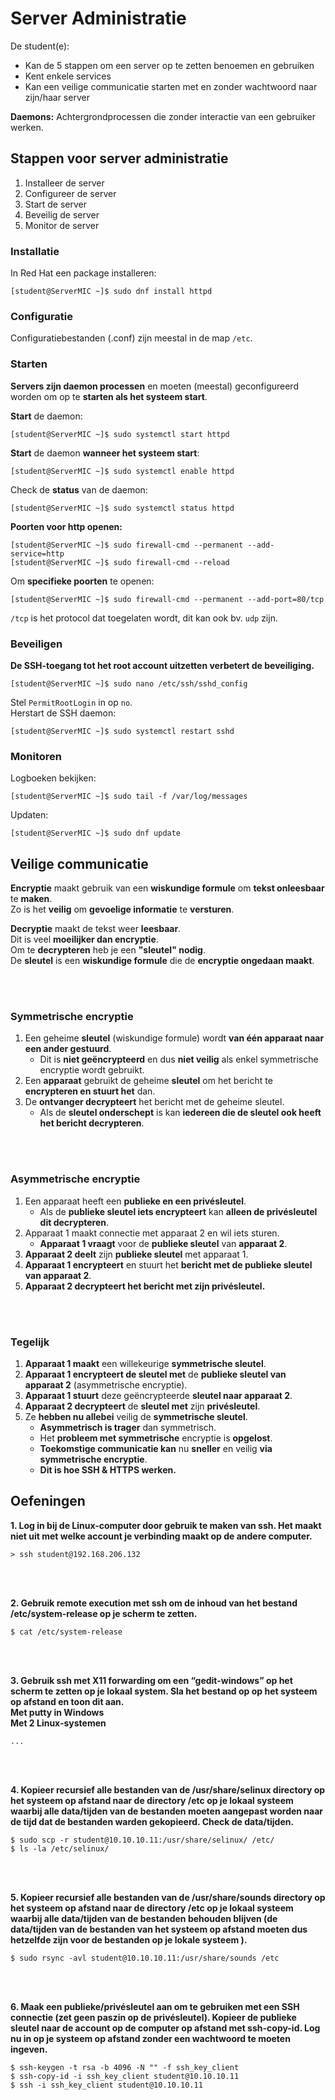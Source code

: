 # Server Administratie

De student(e):
- Kan de 5 stappen om een server op te zetten benoemen en gebruiken
- Kent enkele services
- Kan een veilige communicatie starten met en zonder wachtwoord naar zijn/haar server

**Daemons:** Achtergrondprocessen die zonder interactie van een gebruiker werken.

## Stappen voor server administratie

1. Installeer de server
2. Configureer de server
3. Start de server
4. Beveilig de server
5. Monitor de server

### Installatie

In Red Hat een package installeren:
```
[student@ServerMIC ~]$ sudo dnf install httpd
```

### Configuratie

Configuratiebestanden (.conf) zijn meestal in de map `/etc`.

### Starten

**Servers zijn daemon processen** en moeten (meestal) geconfigureerd worden om op te **starten als het systeem start**.

**Start** de daemon:
```
[student@ServerMIC ~]$ sudo systemctl start httpd
```

**Start** de daemon **wanneer het systeem start**:
```
[student@ServerMIC ~]$ sudo systemctl enable httpd
```

Check de **status** van de daemon:
```
[student@ServerMIC ~]$ sudo systemctl status httpd
```

**Poorten voor http openen:**
```
[student@ServerMIC ~]$ sudo firewall-cmd --permanent --add-service=http
[student@ServerMIC ~]$ sudo firewall-cmd --reload
```

Om **specifieke poorten** te openen:
```
[student@ServerMIC ~]$ sudo firewall-cmd --permanent --add-port=80/tcp
```
`/tcp` is het protocol dat toegelaten wordt, dit kan ook bv. `udp` zijn.

### Beveiligen

**De SSH-toegang tot het root account uitzetten verbetert de beveiliging.**
```
[student@ServerMIC ~]$ sudo nano /etc/ssh/sshd_config
```
Stel `PermitRootLogin` in op `no`.\
Herstart de SSH daemon:
```
[student@ServerMIC ~]$ sudo systemctl restart sshd
```

### Monitoren

Logboeken bekijken:
```
[student@ServerMIC ~]$ sudo tail -f /var/log/messages
```

Updaten:
```
[student@ServerMIC ~]$ sudo dnf update
```

## Veilige communicatie

**Encryptie** maakt gebruik van een **wiskundige formule** om **tekst onleesbaar** te **maken**.\
Zo is het **veilig** om **gevoelige informatie** te **versturen**.

**Decryptie** maakt de tekst weer **leesbaar**.\
Dit is veel **moeilijker dan encryptie**.\
Om te **decrypteren** heb je een **"sleutel" nodig**.\
De **sleutel** is een **wiskundige formule** die de **encryptie ongedaan maakt**.

<!-- INVISIBLE CHARACTERS FOR SECTION LINE -->
<format style="underline">
⠀⠀⠀⠀⠀⠀⠀⠀⠀⠀⠀⠀⠀⠀⠀⠀⠀⠀⠀⠀⠀⠀⠀⠀⠀⠀⠀⠀⠀⠀⠀⠀⠀⠀⠀⠀⠀⠀⠀⠀⠀⠀⠀⠀⠀⠀⠀⠀⠀⠀⠀⠀⠀⠀⠀⠀⠀⠀⠀⠀⠀⠀⠀⠀⠀⠀⠀⠀⠀⠀⠀⠀⠀⠀⠀⠀⠀⠀⠀⠀⠀⠀⠀⠀⠀⠀⠀⠀⠀⠀⠀⠀⠀
</format>
<!-- INVISIBLE CHARACTERS FOR SECTION LINE -->

### Symmetrische encryptie

1. Een geheime **sleutel** (wiskundige formule) wordt **van één apparaat naar een ander gestuurd**.
   - Dit is **niet geëncrypteerd** en dus **niet veilig** als enkel symmetrische encryptie wordt gebruikt.
2. Een **apparaat** gebruikt de geheime **sleutel** om het bericht te **encrypteren en stuurt het** dan.
3. De **ontvanger decrypteert** het bericht met de geheime sleutel.
   - Als de **sleutel onderschept** is kan **iedereen die de sleutel ook heeft het bericht decrypteren**.

<!-- INVISIBLE CHARACTERS FOR SECTION LINE -->
<format style="underline">
⠀⠀⠀⠀⠀⠀⠀⠀⠀⠀⠀⠀⠀⠀⠀⠀⠀⠀⠀⠀⠀⠀⠀⠀⠀⠀⠀⠀⠀⠀⠀⠀⠀⠀⠀⠀⠀⠀⠀⠀⠀⠀⠀⠀⠀⠀⠀⠀⠀⠀⠀⠀⠀⠀⠀⠀⠀⠀⠀⠀⠀⠀⠀⠀⠀⠀⠀⠀⠀⠀⠀⠀⠀⠀⠀⠀⠀⠀⠀⠀⠀⠀⠀⠀⠀⠀⠀⠀⠀⠀⠀⠀⠀
</format>
<!-- INVISIBLE CHARACTERS FOR SECTION LINE -->

### Asymmetrische encryptie

1. Een apparaat heeft een **publieke en een privésleutel**.
   - Als de **publieke sleutel iets encrypteert** kan **alleen de privésleutel dit decrypteren**.
2. Apparaat 1 maakt connectie met apparaat 2 en wil iets sturen.
   - **Apparaat 1 vraagt** voor de **publieke sleutel** van **apparaat 2**.
3. **Apparaat 2 deelt** zijn **publieke sleutel** met apparaat 1.
4. **Apparaat 1 encrypteert** en stuurt het **bericht met de publieke sleutel van apparaat 2**.
5. **Apparaat 2 decrypteert het bericht met zijn privésleutel.**

<!-- INVISIBLE CHARACTERS FOR SECTION LINE -->
<format style="underline">
⠀⠀⠀⠀⠀⠀⠀⠀⠀⠀⠀⠀⠀⠀⠀⠀⠀⠀⠀⠀⠀⠀⠀⠀⠀⠀⠀⠀⠀⠀⠀⠀⠀⠀⠀⠀⠀⠀⠀⠀⠀⠀⠀⠀⠀⠀⠀⠀⠀⠀⠀⠀⠀⠀⠀⠀⠀⠀⠀⠀⠀⠀⠀⠀⠀⠀⠀⠀⠀⠀⠀⠀⠀⠀⠀⠀⠀⠀⠀⠀⠀⠀⠀⠀⠀⠀⠀⠀⠀⠀⠀⠀⠀
</format>
<!-- INVISIBLE CHARACTERS FOR SECTION LINE -->

### Tegelijk

1. **Apparaat 1 maakt** een willekeurige **symmetrische sleutel**.
2. **Apparaat 1 encrypteert de sleutel met** de **publieke sleutel van apparaat 2** (asymmetrische encryptie).
3. **Apparaat 1 stuurt** deze geëncrypteerde **sleutel naar apparaat 2**.
4. **Apparaat 2 decrypteert** de **sleutel met** zijn **privésleutel**.
5. Ze **hebben nu allebei** veilig de **symmetrische sleutel**.
   - **Asymmetrisch is trager** dan symmetrisch.
   - Het **probleem met symmetrische** encryptie is **opgelost**.
   - **Toekomstige communicatie kan** nu **sneller** en veilig **via symmetrische encryptie**.
   - **Dit is hoe SSH & HTTPS werken.**

## Oefeningen

**1.
Log in bij de Linux-computer door gebruik te maken van ssh.
Het maakt niet uit met welke account je verbinding maakt op de andere computer.**
```
> ssh student@192.168.206.132
```

<!-- INVISIBLE CHARACTERS FOR SECTION LINE -->
<format style="underline">
⠀⠀⠀⠀⠀⠀⠀⠀⠀⠀⠀⠀⠀⠀⠀⠀⠀⠀⠀⠀⠀⠀⠀⠀⠀⠀⠀⠀⠀⠀⠀⠀⠀⠀⠀⠀⠀⠀⠀⠀⠀⠀⠀⠀⠀⠀⠀⠀⠀⠀⠀⠀⠀⠀⠀⠀⠀⠀⠀⠀⠀⠀⠀⠀⠀⠀⠀⠀⠀⠀⠀⠀⠀⠀⠀⠀⠀⠀⠀⠀⠀⠀⠀⠀⠀⠀⠀⠀⠀⠀⠀⠀⠀
</format>
<!-- INVISIBLE CHARACTERS FOR SECTION LINE -->

**2.
Gebruik remote execution met ssh om de inhoud van het bestand /etc/system-release op je scherm te zetten.**
```
$ cat /etc/system-release
```

<!-- INVISIBLE CHARACTERS FOR SECTION LINE -->
<format style="underline">
⠀⠀⠀⠀⠀⠀⠀⠀⠀⠀⠀⠀⠀⠀⠀⠀⠀⠀⠀⠀⠀⠀⠀⠀⠀⠀⠀⠀⠀⠀⠀⠀⠀⠀⠀⠀⠀⠀⠀⠀⠀⠀⠀⠀⠀⠀⠀⠀⠀⠀⠀⠀⠀⠀⠀⠀⠀⠀⠀⠀⠀⠀⠀⠀⠀⠀⠀⠀⠀⠀⠀⠀⠀⠀⠀⠀⠀⠀⠀⠀⠀⠀⠀⠀⠀⠀⠀⠀⠀⠀⠀⠀⠀
</format>
<!-- INVISIBLE CHARACTERS FOR SECTION LINE -->

**3.
Gebruik ssh met X11 forwarding om een “gedit-windows” op het scherm te zetten op je lokaal system.
Sla het bestand op op het systeem op afstand en toon dit aan.\
   Met putty in Windows\
   Met 2 Linux-systemen**
```
...
```

<!-- INVISIBLE CHARACTERS FOR SECTION LINE -->
<format style="underline">
⠀⠀⠀⠀⠀⠀⠀⠀⠀⠀⠀⠀⠀⠀⠀⠀⠀⠀⠀⠀⠀⠀⠀⠀⠀⠀⠀⠀⠀⠀⠀⠀⠀⠀⠀⠀⠀⠀⠀⠀⠀⠀⠀⠀⠀⠀⠀⠀⠀⠀⠀⠀⠀⠀⠀⠀⠀⠀⠀⠀⠀⠀⠀⠀⠀⠀⠀⠀⠀⠀⠀⠀⠀⠀⠀⠀⠀⠀⠀⠀⠀⠀⠀⠀⠀⠀⠀⠀⠀⠀⠀⠀⠀
</format>
<!-- INVISIBLE CHARACTERS FOR SECTION LINE -->

**4.
Kopieer recursief alle bestanden van de /usr/share/selinux directory op het systeem op afstand naar de directory /etc op
je lokaal systeem waarbij alle data/tijden van de bestanden moeten aangepast worden naar de tijd dat de bestanden warden
gekopieerd. Check de data/tijden.**
```
$ sudo scp -r student@10.10.10.11:/usr/share/selinux/ /etc/
$ ls -la /etc/selinux/
```

<!-- INVISIBLE CHARACTERS FOR SECTION LINE -->
<format style="underline">
⠀⠀⠀⠀⠀⠀⠀⠀⠀⠀⠀⠀⠀⠀⠀⠀⠀⠀⠀⠀⠀⠀⠀⠀⠀⠀⠀⠀⠀⠀⠀⠀⠀⠀⠀⠀⠀⠀⠀⠀⠀⠀⠀⠀⠀⠀⠀⠀⠀⠀⠀⠀⠀⠀⠀⠀⠀⠀⠀⠀⠀⠀⠀⠀⠀⠀⠀⠀⠀⠀⠀⠀⠀⠀⠀⠀⠀⠀⠀⠀⠀⠀⠀⠀⠀⠀⠀⠀⠀⠀⠀⠀⠀
</format>
<!-- INVISIBLE CHARACTERS FOR SECTION LINE -->

**5.
Kopieer recursief alle bestanden van de /usr/share/sounds directory op het systeem op afstand naar de directory /etc op
je lokaal systeem waarbij alle data/tijden van de bestanden behouden blijven (de data/tijden van de bestanden van het
systeem op afstand moeten dus hetzelfde zijn voor de bestanden op je lokale systeem ).**
```
$ sudo rsync -avl student@10.10.10.11:/usr/share/sounds /etc
```

<!-- INVISIBLE CHARACTERS FOR SECTION LINE -->
<format style="underline">
⠀⠀⠀⠀⠀⠀⠀⠀⠀⠀⠀⠀⠀⠀⠀⠀⠀⠀⠀⠀⠀⠀⠀⠀⠀⠀⠀⠀⠀⠀⠀⠀⠀⠀⠀⠀⠀⠀⠀⠀⠀⠀⠀⠀⠀⠀⠀⠀⠀⠀⠀⠀⠀⠀⠀⠀⠀⠀⠀⠀⠀⠀⠀⠀⠀⠀⠀⠀⠀⠀⠀⠀⠀⠀⠀⠀⠀⠀⠀⠀⠀⠀⠀⠀⠀⠀⠀⠀⠀⠀⠀⠀⠀
</format>
<!-- INVISIBLE CHARACTERS FOR SECTION LINE -->

**6.
Maak een publieke/privésleutel aan om te gebruiken met een SSH connectie (zet geen paszin op de privésleutel). 
Kopieer de publieke sleutel naar de account op de computer op afstand met ssh-copy-id. 
Log nu in op je systeem op afstand zonder een wachtwoord te moeten ingeven.**
```
$ ssh-keygen -t rsa -b 4096 -N "" -f ssh_key_client
$ ssh-copy-id -i ssh_key_client student@10.10.10.11
$ ssh -i ssh_key_client student@10.10.10.11
```
